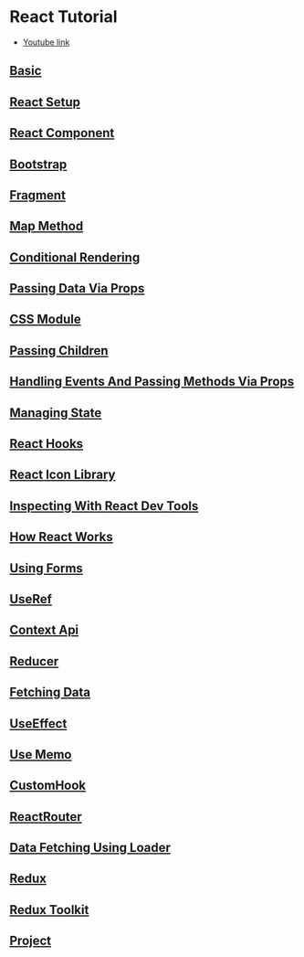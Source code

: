 # React Tutorial

- [Youtube link](https://www.youtube.com/watch?v=eILUmCJhl64&t=189s)

## [Basic](https://github.com/siba-x-prasad/ReactPlayground/blob/main/readMe/youtube/1.Basic.md)

## [React Setup](https://github.com/siba-x-prasad/ReactPlayground/blob/main/readMe/youtube/2.ReactSetup.md)

## [React Component](https://github.com/siba-x-prasad/ReactPlayground/blob/main/readMe/youtube/3.components.md)

## [Bootstrap](https://github.com/siba-x-prasad/ReactPlayground/blob/main/readMe/youtube/4.bootstrap.md)

## [Fragment](https://github.com/siba-x-prasad/ReactPlayground/blob/main/readMe/youtube/5.Fragments.md)

## [Map Method](https://github.com/siba-x-prasad/ReactPlayground/blob/main/readMe/youtube/6.MapMethod.md)

## [Conditional Rendering](https://github.com/siba-x-prasad/ReactPlayground/blob/main/readMe/youtube/7.ConditionalRendering.md)

## [Passing Data Via Props](https://github.com/siba-x-prasad/ReactPlayground/blob/main/readMe/youtube/8.PassingDataViaProops.md)

## [CSS Module](https://github.com/siba-x-prasad/ReactPlayground/blob/main/readMe/youtube/9.cssModule.md)

## [Passing Children](https://github.com/siba-x-prasad/ReactPlayground/blob/main/readMe/youtube/10.PassingChildren.md)

## [Handling Events And Passing Methods Via Props](https://github.com/siba-x-prasad/ReactPlayground/blob/main/readMe/youtube/11.HandlingEventsAndPassingMethodsViaProps.md)

## [Managing State](https://github.com/siba-x-prasad/ReactPlayground/blob/main/readMe/youtube/12.ManagingState.md)

## [React Hooks](https://github.com/siba-x-prasad/ReactPlayground/blob/main/readMe/youtube/12.ReactHooks.md)

## [React Icon Library](https://github.com/siba-x-prasad/ReactPlayground/blob/main/readMe/youtube/13.ReactIconLibrary.md)

## [Inspecting With React Dev Tools](https://github.com/siba-x-prasad/ReactPlayground/blob/main/readMe/youtube/14.InspectingWithReactDevTools.md)

## [How React Works](https://github.com/siba-x-prasad/ReactPlayground/blob/main/readMe/youtube/15.HowReactWorks.md)

## [Using Forms](https://github.com/siba-x-prasad/ReactPlayground/blob/main/readMe/youtube/16.UsingForms.md)

## [UseRef](https://github.com/siba-x-prasad/ReactPlayground/blob/main/readMe/youtube/17.UseRef.md)

## [Context Api](https://github.com/siba-x-prasad/ReactPlayground/blob/main/readMe/youtube/18.ContextApi.md)

## [Reducer](https://github.com/siba-x-prasad/ReactPlayground/blob/main/readMe/youtube/19.Reducer.md)

## [Fetching Data](https://github.com/siba-x-prasad/ReactPlayground/blob/main/readMe/youtube/20.FetchingData.md)

## [UseEffect](https://github.com/siba-x-prasad/ReactPlayground/blob/main/readMe/youtube/21.UseEffect.md)

## [Use Memo](https://github.com/siba-x-prasad/ReactPlayground/blob/main/readMe/youtube/22.UseMemo.md)

## [CustomHook](https://github.com/siba-x-prasad/ReactPlayground/blob/main/readMe/youtube/23.CustomHook.md)

## [ReactRouter](https://github.com/siba-x-prasad/ReactPlayground/blob/main/readMe/youtube/24.ReactRouter.md)

## [Data Fetching Using Loader](https://github.com/siba-x-prasad/ReactPlayground/blob/main/readMe/youtube/25.DataFetchingUsingLoader.md)

## [Redux](https://github.com/siba-x-prasad/ReactPlayground/blob/main/readMe/youtube/26.Redux.md)

## [Redux Toolkit](https://github.com/siba-x-prasad/ReactPlayground/blob/main/readMe/youtube/27.ReduxToolkit.md)

## [Project](https://github.com/siba-x-prasad/ReactPlayground/blob/main/readMe/youtube/28.Project.md)

